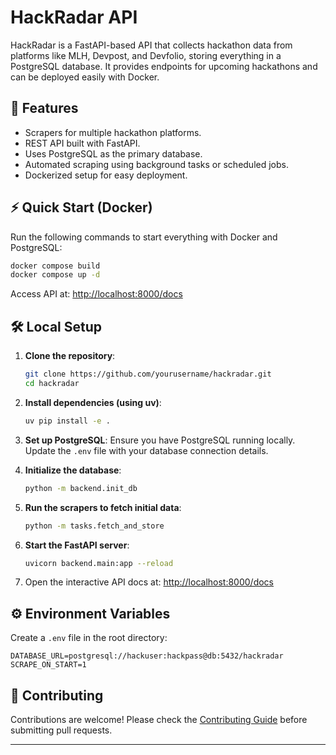 # HackRadar API

HackRadar is a FastAPI-based API that collects hackathon data from platforms like MLH, Devpost, and Devfolio, storing everything in a PostgreSQL database. It provides endpoints for upcoming hackathons and can be deployed easily with Docker.


## 🚀 Features

* Scrapers for multiple hackathon platforms.
* REST API built with FastAPI.
* Uses PostgreSQL as the primary database.
* Automated scraping using background tasks or scheduled jobs.
* Dockerized setup for easy deployment.


## ⚡ Quick Start (Docker)

Run the following commands to start everything with Docker and PostgreSQL:

```bash
docker compose build
docker compose up -d
```

Access API at: [http://localhost:8000/docs](http://localhost:8000/docs)


## 🛠 Local Setup

1. **Clone the repository**:

   ```bash
   git clone https://github.com/yourusername/hackradar.git
   cd hackradar
   ```

2. **Install dependencies (using uv)**:

   ```bash
   uv pip install -e .
   ```

3. **Set up PostgreSQL**:
   Ensure you have PostgreSQL running locally. Update the `.env` file with your database connection details.

4. **Initialize the database**:

   ```bash
   python -m backend.init_db
   ```

5. **Run the scrapers to fetch initial data**:

   ```bash
   python -m tasks.fetch_and_store
   ```

6. **Start the FastAPI server**:

   ```bash
   uvicorn backend.main:app --reload
   ```

7. Open the interactive API docs at: [http://localhost:8000/docs](http://localhost:8000/docs)


## ⚙️ Environment Variables

Create a `.env` file in the root directory:

```
DATABASE_URL=postgresql://hackuser:hackpass@db:5432/hackradar
SCRAPE_ON_START=1
```


## 🤝 Contributing

Contributions are welcome! Please check the [Contributing Guide](CONTRIBUTING.md) before submitting pull requests.

---

